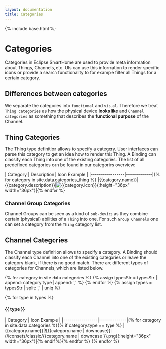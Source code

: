 ```yaml
---
layout: documentation
title: Categories
---
```


{% include base.html %}

# Categories

Categories in Eclipse SmartHome are used to provide meta information about Things, Channels, etc. UIs can use this information to render specific icons or provide a search functionality to for example filter all Things for a certain category.

## Differences between categories

We separate the categories into `functional` and `visual`. 
Therefore we treat `Thing categories` as how the physical device **looks like** and `Channel categories` as something that describes the **functional purpose** of the Channel.

## Thing Categories

The Thing type definition allows to specify a category. 
User interfaces can parse this category to get an idea how to render this Thing. 
A Binding can classify each Thing into one of the existing categories. 
The list of all predefined categories can be found in our categories overview:

| Category        | Description | Icon Example |
|-----------------|-------------|{% for category in site.data.categories_thing %}
|{{category.name}}|{{category.description}}|![{{category.icon}}](/iconsets/classic/{{category.icon}}){:height="36px" width="36px"}|{% endfor %}

### Channel Group Categories

Channel Groups can be seen as a kind of `sub-device` as they combine certain (physical) abilities of a `Thing` into one. For such `Group Channels` one can set a category from the `Thing` category list.

## Channel Categories

The Channel type definition allows to specify a category. 
A Binding should classify each Channel into one of the existing categories or leave the category blank, if there is no good match. 
There are different types of categories for Channels, which are listed below.

{% for category in site.data.categories %}
    {% assign typesStr = typesStr | append: category.type | append: ',' %}
{% endfor %}
{% assign types = typesStr | split: ',' | uniq %}

{% for type in types %}
#### {{ type }}

| Category        | Icon Example |
|-----------------|--------------|{% for category in site.data.categories %}{% if category.type == type %}
|{{category.name}}|![{{category.name | downcase}}](/iconsets/classic/{{category.name | downcase }}.png){:height="36px" width="36px"}|{% endif %}{% endfor %}
{% endfor %}
